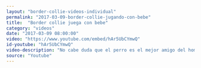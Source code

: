 ```yaml
---
layout: "border-collie-videos-individual"
permalink: "2017-03-09-border-collie-jugando-con-bebe"
title:  "Border collie juega con bebe"
category: "videos"
date: "2017-03-09 08:00:00"
video: "https://www.youtube.com/embed/hAr5UbCYmwQ"
id-youtube: "hAr5UbCYmwQ"
video-description: "No cabe duda que el perro es el mejor amigo del hombre, y que mejor que empezar desde bien pequeñitos. Este Border Collie juega, vigila y da besitos al bebe de la familia. El bebe esta encantado de tener un peluche tan dulce y atento al que acariciar!"
source: "Youtube"
---
```

